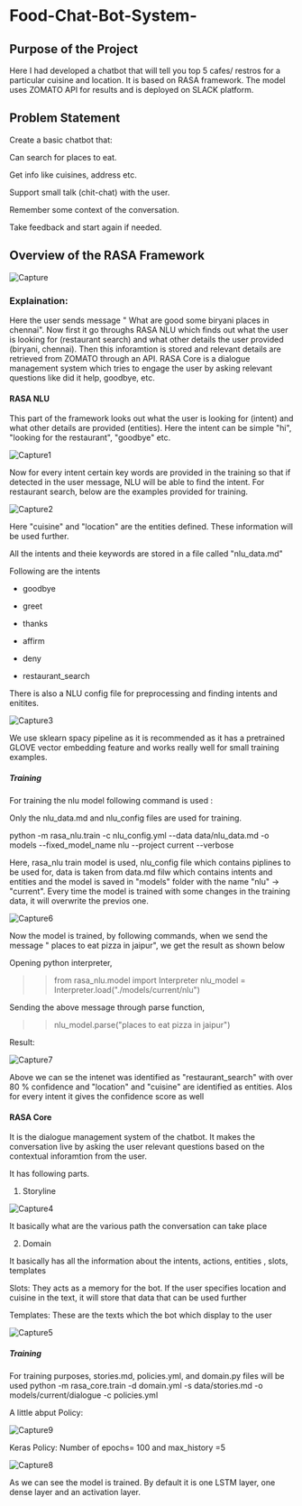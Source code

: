 # Food-Chat-Bot-System-

## Purpose of the Project 

Here I had developed a chatbot that will tell you top 5 cafes/ restros for a particular cuisine and location. It is based on RASA framework. The model uses ZOMATO API for results and is deployed on SLACK platform. 


## Problem Statement

Create a basic chatbot that:

Can search for places to eat.

Get info like cuisines, address etc.

Support small talk (chit-chat) with the user.

Remember some context of the conversation.

Take feedback and start again if needed.



## Overview of the RASA Framework 

![Capture](https://user-images.githubusercontent.com/36281158/89032872-326d6d80-d353-11ea-904e-05c4402abb11.PNG)


### Explaination:

Here the user sends message " What are good some biryani places in chennai". Now first it go throughs RASA NLU which finds out what the user is looking for (restaurant search) and what other details the user provided (biryani, chennai). Then this inforamtion is stored and relevant details are retrieved from ZOMATO through an API. RASA Core is a dialogue management system which tries to engage the user by asking relevant questions like did it help, goodbye, etc. 


#### RASA NLU 

This part of the framework looks out what the user is looking for (intent) and what other details are provided (entities). Here the intent can be simple "hi", "looking for the restaurant", "goodbye" etc. 

![Capture1](https://user-images.githubusercontent.com/36281158/89034052-d22bfb00-d355-11ea-9548-02d3ef67f351.PNG)

Now for every intent certain key words are provided in the training so that if detected in the user message, NLU will be able to find the intent. For restaurant search, below are the examples provided for training. 

![Capture2](https://user-images.githubusercontent.com/36281158/89034360-6a29e480-d356-11ea-8e02-a59f84de0957.PNG)

Here "cuisine" and "location" are the entities defined. These information will be used further. 

All the intents and theie keywords are stored in a file called "nlu_data.md" 

Following are the intents

- goodbye 

- greet

- thanks

- affirm

- deny

- restaurant_search

There is also a NLU config file for preprocessing and finding intents and enitites. 

![Capture3](https://user-images.githubusercontent.com/36281158/89036846-1372d980-d35b-11ea-9065-99f57d0e40c0.PNG)

We use sklearn spacy pipeline as it is recommended as it has a pretrained GLOVE vector embedding feature and works really well for small training examples. 

##### Training 

For training the nlu model following command is used :

Only the nlu_data.md and nlu_config files are used for training.

python -m rasa_nlu.train -c nlu_config.yml --data data/nlu_data.md -o models --fixed_model_name nlu --project current --verbose

Here, rasa_nlu train model is used, nlu_config file which contains piplines to be used for, data is taken from data.md filw which contains intents and entities and the model is saved in "models" folder with the name "nlu" -> "current". Every time the model is trained with some changes in the training data, it will overwrite the previos one. 
 
![Capture6](https://user-images.githubusercontent.com/36281158/89103016-41741e80-d42c-11ea-87ec-882852c04f11.PNG)

Now the model is trained, by following commands, when we send the message " places to eat pizza in jaipur", we get the result as shown below

Opening python interpreter,

>>from rasa_nlu.model import Interpreter
>>nlu_model = Interpreter.load("./models/current/nlu")

Sending the above message through parse function, 

>>nlu_model.parse("places to eat pizza in jaipur")
 
Result: 

![Capture7](https://user-images.githubusercontent.com/36281158/89103199-a1b79000-d42d-11ea-82c9-5cb64f5df196.PNG)

Above we can se the intenet was identified as "restaurant_search" with over 80 % confidence and "location" and "cuisine" are identified as entities. Alos for every intent it gives the confidence score as well

 
#### RASA Core 

It is the dialogue management system of the chatbot. It makes the conversation live by asking the user relevant questions based on the contextual inforamtion from the user. 

It has following parts.

1. Storyline 

![Capture4](https://user-images.githubusercontent.com/36281158/89043461-23dc8180-d366-11ea-8a88-503d4ea95d6d.PNG)

It basically what are the various path the conversation can take place

2. Domain

It basically has all the information about the intents, actions, entities , slots, templates

Slots: They acts as a memory for the bot. If the user specifies location and cuisine in the text, it will store that data that can be used further 

Templates: These are the texts which the bot which display to the user 


![Capture5](https://user-images.githubusercontent.com/36281158/89043914-dc0a2a00-d366-11ea-9c9f-b735c79f7e28.PNG)

##### Training 

For training purposes, stories.md, policies.yml, and domain.py files will be used 
python -m rasa_core.train -d domain.yml -s data/stories.md -o models/current/dialogue -c policies.yml

A little abput Policy:

![Capture9](https://user-images.githubusercontent.com/36281158/89104004-a121f800-d433-11ea-9c64-9e5c5ad19dce.PNG)

Keras Policy: Number of epochs= 100 and max_history =5 

![Capture8](https://user-images.githubusercontent.com/36281158/89103893-f14c8a80-d432-11ea-90ec-8b634f5f9fdd.PNG)


As we can see the model is trained. By default it is one LSTM layer, one dense layer and an activation layer. 



